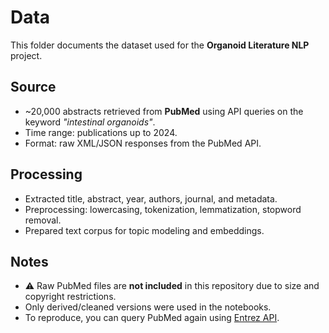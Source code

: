 # Data

This folder documents the dataset used for the **Organoid Literature NLP** project.

## Source
- ~20,000 abstracts retrieved from **PubMed** using API queries on the keyword *"intestinal organoids"*.  
- Time range: publications up to 2024.  
- Format: raw XML/JSON responses from the PubMed API.  

## Processing
- Extracted title, abstract, year, authors, journal, and metadata.  
- Preprocessing: lowercasing, tokenization, lemmatization, stopword removal.  
- Prepared text corpus for topic modeling and embeddings.

## Notes
- ⚠️ Raw PubMed files are **not included** in this repository due to size and copyright restrictions.  
- Only derived/cleaned versions were used in the notebooks.  
- To reproduce, you can query PubMed again using [Entrez API](https://www.ncbi.nlm.nih.gov/books/NBK25501/).
